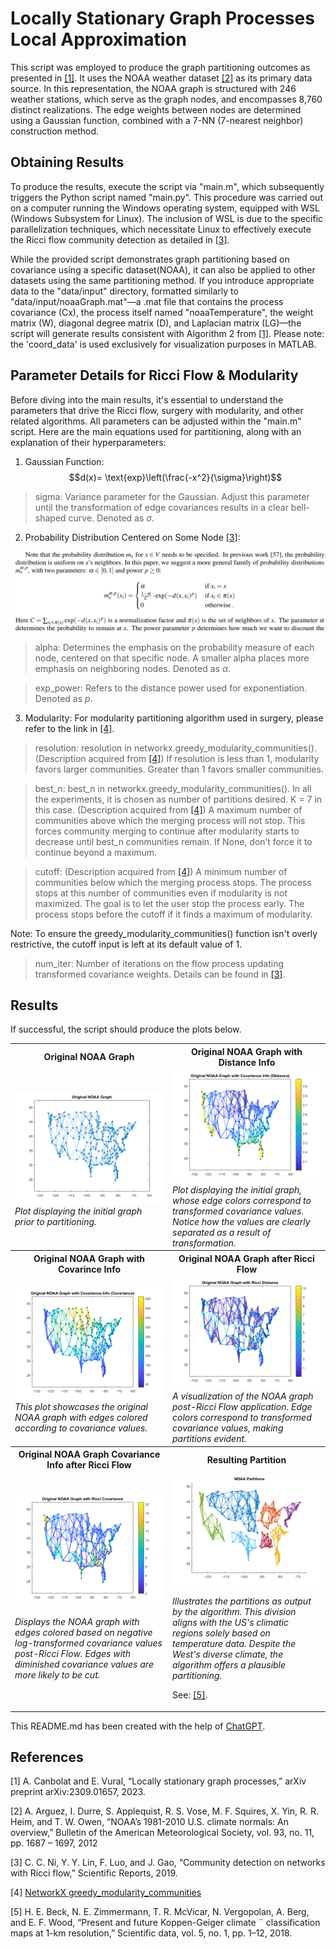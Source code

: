 # Locally Stationary Graph Processes Local Approximation
This script was employed to produce the graph partitioning outcomes as presented in [[1]](#1). It uses the NOAA weather dataset [[2]](#2) as its primary data source. In this representation, the NOAA graph is structured with 246 weather stations, which serve as the graph nodes, and encompasses 8,760 distinct realizations. The edge weights between nodes are determined using a Gaussian function, combined with a 7-NN (7-nearest neighbor) construction method.


## Obtaining Results
To produce the results, execute the script via "main.m", which subsequently triggers the Python script named "main.py". This procedure was carried out on a computer running the Windows operating system, equipped with WSL (Windows Subsystem for Linux). The inclusion of WSL is due to the specific parallelization techniques, which necessitate Linux to effectively execute the Ricci flow community detection as detailed in [[3]](#3).

While the provided script demonstrates graph partitioning based on covariance using a specific dataset(NOAA), it can also be applied to other datasets using the same partitioning method. If you introduce appropriate data to the "data/input" directory, formatted similarly to "data/input/noaaGraph.mat"—a .mat file that contains the process covariance (Cx), the process itself named "noaaTemperature", the weight matrix (W), diagonal degree matrix (D), and Laplacian matrix (LG)—the script will generate results consistent with Algorithm 2 from [[1]](#1). Please note: the 'coord_data' is used exclusively for visualization purposes in MATLAB.

## Parameter Details for Ricci Flow & Modularity
Before diving into the main results, it's essential to understand the parameters that drive the Ricci flow, surgery with modularity, and other related algorithms. All parameters can be adjusted within the "main.m" script. Here are the main equations used for partitioning, along with an explanation of their hyperparameters:

1. Gaussian Function:
$$d(x)= \text{exp}\left(\frac{-x^2}{\sigma}\right)$$

> sigma: Variance parameter for the Gaussian. Adjust this parameter until the transformation of edge covariances results in a clear bell-shaped curve. Denoted as $\sigma$.

2. Probability Distribution Centered on Some Node [[3]](#3):
<img src="/images/prob_dist.png" alt="" style=""/>


>alpha: Determines the emphasis on the probability measure of each node, centered on that specific node. A smaller alpha places more emphasis on neighboring nodes. Denoted as $\alpha$.

> exp_power: Refers to the distance power used for exponentiation. Denoted as $p$.

3. Modularity:
For modularity partitioning algorithm used in surgery, please refer to the link in [[4]](#4).

> resolution: resolution in networkx.greedy_modularity_communities(). (Description acquired from [[4]](#4)) If resolution is less than 1, modularity favors larger communities. Greater than 1 favors smaller communities.

> best_n: best_n in networkx.greedy_modularity_communities(). In all the experiments, it is chosen as number of partitions desired. K = 7 in this case. (Description acquired from [[4]](#4)) A maximum number of communities above which the merging process will not stop. This forces community merging to continue after modularity starts to decrease until best_n communities remain. If None, don’t force it to continue beyond a maximum.

> cutoff: (Description acquired from [[4]](#4)) A minimum number of communities below which the merging process stops. The process stops at this number of communities even if modularity is not maximized. The goal is to let the user stop the process early. The process stops before the cutoff if it finds a maximum of modularity.

Note: To ensure the greedy_modularity_communities() function isn't overly restrictive, the cutoff input is left at its default value of 1.

> num_iter: Number of iterations on the flow process updating transformed covariance weights. Details can be found in [[3]](#3).

## Results
If successful, the script should produce the plots below.

<table width="100%">
<tr>
<th> Original NOAA Graph </th>
<th> Original NOAA Graph with Distance Info </th>
</tr>
<tr>
<td width="50%">


<img src="/images/orig_noaa_graph.png" alt="" style=""/>
<i>Plot displaying the initial graph prior to partitioning.</i>

</td>
<td width="50%">

<img src="/images/orig_noaa_graph_distance.png" alt="" style=""/>
<i>Plot displaying the initial graph, whose edge colors correspond to transformed covariance values. Notice how the values are clearly separated as a result of transformation.</i>

</td>
</tr>
<tr>
<th> Original NOAA Graph with Covarince Info </th>
<th> Original NOAA Graph after Ricci Flow </th>
</tr>
<tr>
<td width="50%">

<img src="/images/orig_noaa_graph_covariance.png" alt="" style=""/>
 <i>This plot showcases the original NOAA graph with edges colored according to covariance values.</i>

</td>
<td width="50%">

<img src="/images/orig_noaa_graph_ricci_distance.png" alt="" style=""/>
  <i>A visualization of the NOAA graph post-Ricci Flow application. Edge colors correspond to transformed covariance values, making partitions evident.</i>
</td>
</tr>

<tr>
<th> Original NOAA Graph Covariance Info after Ricci Flow </th>
<th> Resulting Partition </th>
</tr>
<tr>
<td width="50%">

<img src="/images/orig_noaa_graph_ricci_covariance.png" alt="" style=""/>

<i>Displays the NOAA graph with edges colored based on negative log-transformed covariance values post-Ricci Flow. Edges with diminished covariance values are more likely to be cut.</i>

</td>
<td width="50%">

<img src="/images/partitions.png" alt="" style=""/>
  
  <i>Illustrates the partitions as output by the algorithm. This division aligns with the US's climatic regions solely based on temperature data. Despite the West's diverse climate, the algorithm offers a plausible partitioning.</i>  
  
  See: [[5]](#5).


</td>
</tr>


</table>


This README.md has been created with the help of [ChatGPT](https://chat.openai.com).

## References
<a id="1">[1]</a> 
A. Canbolat and E. Vural, “Locally stationary graph processes,”
arXiv preprint arXiv:2309.01657, 2023.

<a id="2">[2]</a> 
A. Arguez, I. Durre, S. Applequist, R. S. Vose, M. F. Squires, X. Yin,
R. R. Heim, and T. W. Owen, “NOAA’s 1981-2010 U.S. climate
normals: An overview,” Bulletin of the American Meteorological Society,
vol. 93, no. 11, pp. 1687 – 1697, 2012

<a id="3">[3]</a> 
C. C. Ni, Y. Y. Lin, F. Luo, and J. Gao, “Community detection on
networks with Ricci flow,” Scientific Reports, 2019.

<a id="4">[4]</a>
[NetworkX greedy_modularity_communities](https://networkx.org/documentation/stable/reference/algorithms/generated/networkx.algorithms.community.modularity_max.greedy_modularity_communities.html)

<a id="5">[5]</a>
H. E. Beck, N. E. Zimmermann, T. R. McVicar, N. Vergopolan,
A. Berg, and E. F. Wood, “Present and future Koppen-Geiger climate ¨
classification maps at 1-km resolution,” Scientific data, vol. 5, no. 1, pp.
1–12, 2018.